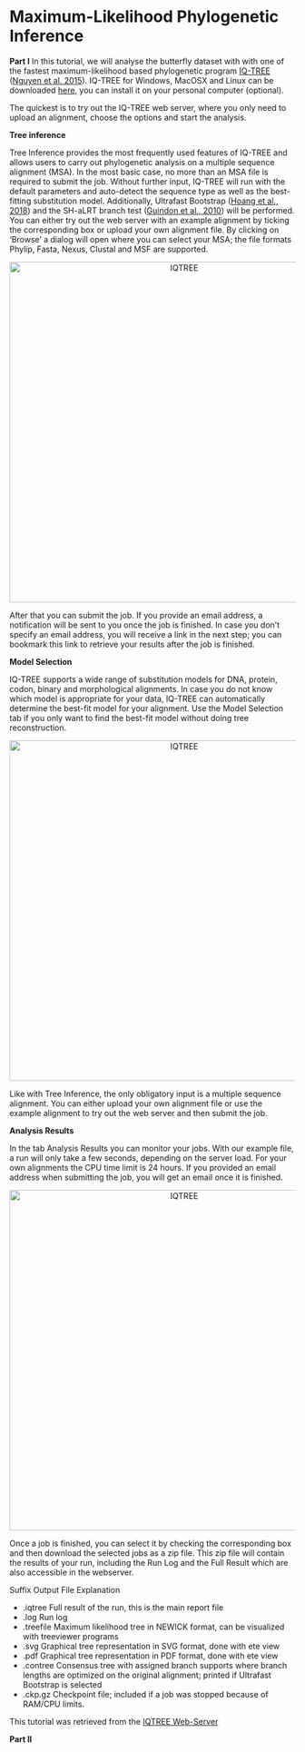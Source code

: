 # Maximum-Likelihood Phylogenetic Inference


**Part I** 
In this tutorial, we will analyse the butterfly dataset with with one of the fastest maximum-likelihood based phylogenetic program [IQ-TREE](http://www.iqtree.org) ([Nguyen et al. 2015](https://academic.oup.com/mbe/article/32/1/268/2925592)). IQ-TREE for Windows, MacOSX and Linux can be downloaded [here](http://www.iqtree.org/#download), you can install it on your personal computer (optional).

The quickest is to try out the IQ-TREE web server, where you only need to upload an alignment, choose the options and start the analysis.

**Tree inference**

Tree Inference provides the most frequently used features of IQ-TREE and allows users to carry out phylogenetic analysis on a multiple sequence alignment (MSA). In the most basic case, no more than an MSA file is required to submit the job. Without further input, IQ-TREE will run with the default parameters and auto-detect the sequence type as well as the best-fitting substitution model. Additionally, Ultrafast Bootstrap ([Hoang et al., 2018](https://academic.oup.com/mbe/article/35/2/518/4565479)) and the SH-aLRT branch test ([Guindon et al., 2010](https://academic.oup.com/sysbio/article/59/3/307/1702850)) will be performed.
You can either try out the web server with an example alignment by ticking the corresponding box or upload your own alignment file. By clicking on ‘Browse’ a dialog will open where you can select your MSA; the file formats Phylip, Fasta, Nexus, Clustal and MSF are supported.

<p align="center"><img src="http://www.iqtree.org/doc/images/tut1.png" alt="IQTREE" width="600"></p>

After that you can submit the job. If you provide an email address, a notification will be sent to you once the job is finished. In case you don’t specify an email address, you will receive a link in the next step; you can bookmark this link to retrieve your results after the job is finished.

**Model Selection**

IQ-TREE supports a wide range of substitution models for DNA, protein, codon, binary and morphological alignments. In case you do not know which model is appropriate for your data, IQ-TREE can automatically determine the best-fit model for your alignment. Use the Model Selection tab if you only want to find the best-fit model without doing tree reconstruction.

<p align="center"><img src="http://www.iqtree.org/doc/images/tut2.png" alt="IQTREE" width="600"></p>

Like with Tree Inference, the only obligatory input is a multiple sequence alignment. You can either upload your own alignment file or use the example alignment to try out the web server and then submit the job.

**Analysis Results**

In the tab Analysis Results you can monitor your jobs. With our example file, a run will only take a few seconds, depending on the server load. For your own alignments the CPU time limit is 24 hours. If you provided an email address when submitting the job, you will get an email once it is finished.

<p align="center"><img src="http://www.iqtree.org/doc/images/tut3.png" alt="IQTREE" width="600"></p>

Once a job is finished, you can select it by checking the corresponding box and then download the selected jobs as a zip file. This zip file will contain the results of your run, including the Run Log and the Full Result which are also accessible in the webserver.

   Suffix	     Output File Explanation
- .iqtree	     Full result of the run, this is the main report file
- .log	       Run log
- .treefile	   Maximum likelihood tree in NEWICK format, can be visualized with treeviewer programs
- .svg	       Graphical tree representation in SVG format, done with ete view
- .pdf	       Graphical tree representation in PDF format, done with ete view
- .contree	   Consensus tree with assigned branch supports where branch lengths are optimized on the original alignment; printed if Ultrafast Bootstrap is selected
- .ckp.gz	    Checkpoint file; included if a job was stopped because of RAM/CPU limits.

This tutorial was retrieved from the [IQTREE Web-Server](http://www.iqtree.org/doc/Web-Server-Tutorial)

**Part II**






